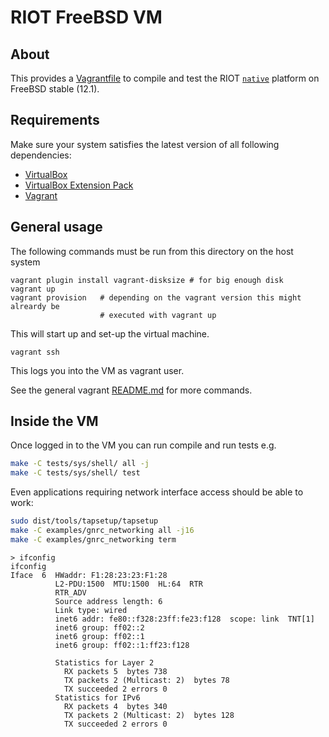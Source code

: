 # RIOT FreeBSD VM

## About
This provides a [Vagrantfile] to compile and test the RIOT [`native`][native]
platform on FreeBSD stable (12.1).

## Requirements
Make sure your system satisfies the latest version of all following dependencies:
* [VirtualBox](https://www.virtualbox.org/wiki/Downloads)
* [VirtualBox Extension Pack](https://www.virtualbox.org/wiki/Downloads)
* [Vagrant](https://www.vagrantup.com/downloads.html)

## General usage
The following commands must be run from this directory on the host system

```
vagrant plugin install vagrant-disksize # for big enough disk
vagrant up
vagrant provision   # depending on the vagrant version this might alreardy be
                    # executed with vagrant up
```
This will start up and set-up the virtual machine.
```
vagrant ssh
```
This logs you into the VM as vagrant user.

See the general vagrant [README.md](../README.md) for more commands.

## Inside the VM
Once logged in to the VM you can run compile and run tests e.g.

```sh
make -C tests/sys/shell/ all -j
make -C tests/sys/shell/ test
```

Even applications requiring network interface access should be able to work:

```sh
sudo dist/tools/tapsetup/tapsetup
make -C examples/gnrc_networking all -j16
make -C examples/gnrc_networking term
```

```
> ifconfig
ifconfig
Iface  6  HWaddr: F1:28:23:23:F1:28
          L2-PDU:1500  MTU:1500  HL:64  RTR
          RTR_ADV
          Source address length: 6
          Link type: wired
          inet6 addr: fe80::f328:23ff:fe23:f128  scope: link  TNT[1]
          inet6 group: ff02::2
          inet6 group: ff02::1
          inet6 group: ff02::1:ff23:f128

          Statistics for Layer 2
            RX packets 5  bytes 738
            TX packets 2 (Multicast: 2)  bytes 78
            TX succeeded 2 errors 0
          Statistics for IPv6
            RX packets 4  bytes 340
            TX packets 2 (Multicast: 2)  bytes 128
            TX succeeded 2 errors 0
```

[Vagrantfile]: ./Vagrantfile
[native]: https://doc.riot-os.org/group__boards__native.html
